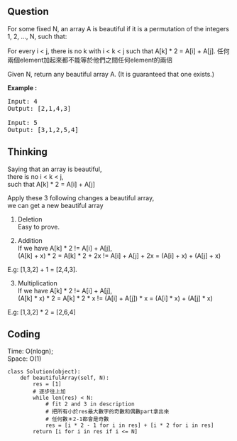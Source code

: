 ## Question
For some fixed N, an array A is beautiful if it is a permutation of the integers 1, 2, ..., N, such that:<br>

For every i < j, there is no k with i < k < j such that A[k] * 2 = A[i] + A[j]. 任何兩個element加起來都不能等於他們之間任何element的兩倍<br>

Given N, return any beautiful array A.  (It is guaranteed that one exists.)

**Example :**   
<pre>
Input: 4
Output: [2,1,4,3]

Input: 5
Output: [3,1,2,5,4]
</pre>

## Thinking
Saying that an array is beautiful,<br>
there is no i < k < j,<br>
such that A[k] * 2 = A[i] + A[j]<br>

Apply these 3 following changes a beautiful array,<br>
we can get a new beautiful array<br>


1. Deletion<br>
Easy to prove.<br>

2. Addition<br>
If we have A[k] * 2 != A[i] + A[j],<br>
(A[k] + x) * 2 = A[k] * 2 + 2x != A[i] + A[j] + 2x = (A[i] + x) + (A[j] + x)<br>

E.g: [1,3,2] + 1 = [2,4,3].<br>

3. Multiplication<br>
If we have A[k] * 2 != A[i] + A[j],<br>
(A[k] * x) * 2 = A[k] * 2 * x != (A[i] + A[j]) * x = (A[i] * x) + (A[j] * x)<br>

E.g: [1,3,2] * 2 = [2,6,4]<br>

## Coding
Time: O(nlogn); <br>
Space: O(1)
```python3
class Solution(object):
    def beautifulArray(self, N):
        res = [1]
        # 逐步往上加
        while len(res) < N:
        	# fit 2 and 3 in description
        	# 把所有小於res最大數字的奇數和偶數part拿出來
        	# 任何數＊2-1都會是奇數
            res = [i * 2 - 1 for i in res] + [i * 2 for i in res]
        return [i for i in res if i <= N]
            
```

